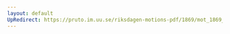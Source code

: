 ```yaml
---
layout: default
UpRedirect: https://pruto.im.uu.se/riksdagen-motions-pdf/1869/mot_1869__fk__15.pdf
---
```

